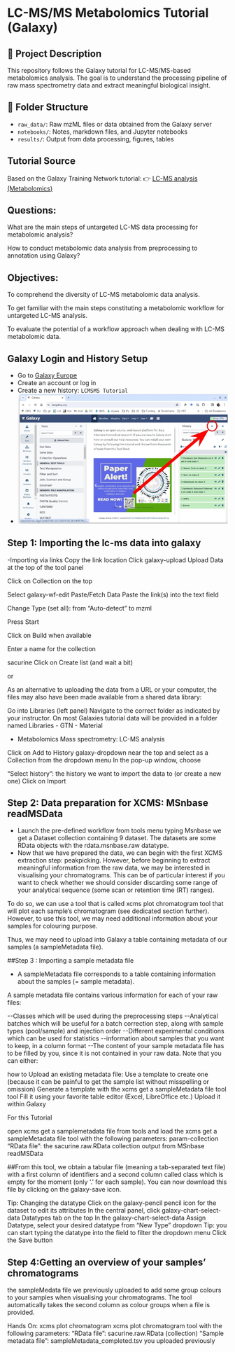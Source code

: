 # LC-MS/MS Metabolomics Tutorial (Galaxy)

## 🔬 Project Description
This repository follows the Galaxy tutorial for LC-MS/MS-based metabolomics analysis.
The goal is to understand the processing pipeline of raw mass spectrometry data and extract meaningful biological insight.

## 📁 Folder Structure
- `raw_data/`: Raw mzML files or data obtained from the Galaxy server
- `notebooks/`: Notes, markdown files, and Jupyter notebooks
- `results/`: Output from data processing, figures, tables

## Tutorial Source
Based on the Galaxy Training Network tutorial:
👉 [LC-MS analysis (Metabolomics)](https://training.galaxyproject.org/training-material/topics/metabolomics/tutorials/lcms/tutorial.html#preprocessing-with-xcms)

## Questions:
What are the main steps of untargeted LC-MS data processing for metabolomic analysis?

How to conduct metabolomic data analysis from preprocessing to annotation using Galaxy?

## Objectives:
To comprehend the diversity of LC-MS metabolomic data analysis.

To get familiar with the main steps constituting a metabolomic workflow for untargeted LC-MS analysis.

To evaluate the potential of a workflow approach when dealing with LC-MS metabolomic data.

## Galaxy Login and History Setup
- Go to [Galaxy Europe](https://usegalaxy.eu/)
- Create an account or log in
- Create a new history: `LCMSMS Tutorial`
- ![Login to Galaxy](Images/new.jpg)

## Step 1: Importing the lc-ms data into galaxy
-Importing via links
Copy the link location
Click galaxy-upload Upload Data at the top of the tool panel

Click on Collection on the top

Select galaxy-wf-edit Paste/Fetch Data
Paste the link(s) into the text field

Change Type (set all): from “Auto-detect” to mzml

Press Start

Click on Build when available

Enter a name for the collection

sacurine
Click on Create list (and wait a bit)

or

As an alternative to uploading the data from a URL or your computer, the files may also have been made available from a shared data library:

Go into Libraries (left panel)
Navigate to the correct folder as indicated by your instructor.
On most Galaxies tutorial data will be provided in a folder named Libraries - GTN - Material
- Metabolomics Mass spectrometry: LC-MS analysis

Click on Add to History galaxy-dropdown near the top and select as a Collection from the dropdown menu
In the pop-up window, choose

“Select history”: the history we want to import the data to (or create a new one)
Click on Import

## Step 2: Data preparation for XCMS: MSnbase readMSData
- Launch the pre-defined workflow from tools menu typing Msnbase
  we get a Dataset collection containing 9 dataset. The datasets are some RData objects with the rdata.msnbase.raw datatype.
- Now that we have prepared the data, we can begin with the first XCMS extraction step: peakpicking. However, before beginning to extract meaningful information from the raw data, we may be interested in visualising your chromatograms. This can be of particular interest if you want to check whether we should consider discarding some range of your analytical sequence (some scan or retention time (RT) ranges).

To do so, we can use a tool that is called xcms plot chromatogram tool that will plot each sample’s chromatogram (see dedicated section further). However, to use this tool, we may need additional information about your samples for colouring purpose. 

Thus, we may need to upload into Galaxy a table containing metadata of our samples (a sampleMetadata file).

##Step 3 : Importing a sample metadata file
 - A sampleMetadata file corresponds to a table containing information about the samples (= sample metadata).

A sample metadata file contains various information for each of your raw files:

--Classes which will be used during the preprocessing steps
--Analytical batches which will be useful for a batch correction step, along with sample types (pool/sample) and injection order
--Different experimental conditions which can be used for statistics
--information about samples that you want to keep, in a column format
--The content of your sample metadata file has to be filled by you, since it is not contained in your raw data. Note that you can either:

how to Upload an existing metadata file:
Use a template to create one (because it can be painful to get the sample list without misspelling or omission)
Generate a template with the xcms get a sampleMetadata file tool tool
Fill it using your favorite table editor (Excel, LibreOffice etc.)
Upload it within Galaxy

For this Tutorial

open xcms get a samplemetadata file from tools and load the xcms get a sampleMetadata file tool with the following parameters: param-collection “RData file”: the sacurine.raw.RData collection output from MSnbase readMSData 

##From this tool, we obtain a tabular file (meaning a tab-separated text file) with a first column of identifiers and a second column called class which is empty for the moment (only ‘.’ for each sample). You can now download this file by clicking on the galaxy-save icon.

Tip: Changing the datatype
Click on the galaxy-pencil pencil icon for the dataset to edit its attributes
In the central panel, click galaxy-chart-select-data Datatypes tab on the top
In the galaxy-chart-select-data Assign Datatype, select your desired datatype from “New Type” dropdown
Tip: you can start typing the datatype into the field to filter the dropdown menu
Click the Save button

## Step 4:Getting an overview of your samples’ chromatograms
the sampleMedata file we previously uploaded to add some group colours to your samples when visualising your chromatograms. The tool automatically takes the second column as colour groups when a file is provided.

Hands On: xcms plot chromatogram
xcms plot chromatogram tool with the following parameters:
“RData file”: sacurine.raw.RData (collection)
“Sample metadata file”: sampleMetadata_completed.tsv you uploaded previously